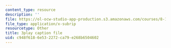 ```yaml
---
content_type: resource
description: ''
file: https://ol-ocw-studio-app-production.s3.amazonaws.com/courses/8-13-14-experimental-physics-i-ii-junior-lab-fall-2016-spring-2017/c948f6186e532272ca79e268b6504602_N1PimixqqXQ.srt
file_type: application/x-subrip
resourcetype: Other
title: 3play caption file
uid: c948f618-6e53-2272-ca79-e268b6504602
---
```

